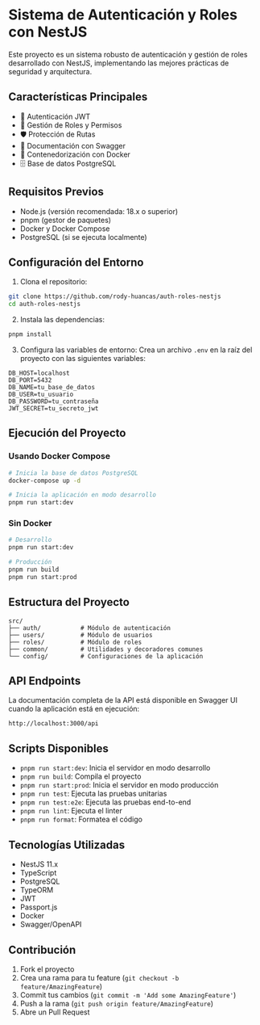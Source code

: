 # Sistema de Autenticación y Roles con NestJS

Este proyecto es un sistema robusto de autenticación y gestión de roles desarrollado con NestJS, implementando las mejores prácticas de seguridad y arquitectura.

## Características Principales

- 🔐 Autenticación JWT
- 👥 Gestión de Roles y Permisos
- 🛡️ Protección de Rutas
- 📝 Documentación con Swagger
- 🐳 Contenedorización con Docker
- 🗄️ Base de datos PostgreSQL

## Requisitos Previos

- Node.js (versión recomendada: 18.x o superior)
- pnpm (gestor de paquetes)
- Docker y Docker Compose
- PostgreSQL (si se ejecuta localmente)

## Configuración del Entorno

1. Clona el repositorio:
```bash
git clone https://github.com/rody-huancas/auth-roles-nestjs
cd auth-roles-nestjs
```

2. Instala las dependencias:
```bash
pnpm install
```

3. Configura las variables de entorno:
Crea un archivo `.env` en la raíz del proyecto con las siguientes variables:
```env
DB_HOST=localhost
DB_PORT=5432
DB_NAME=tu_base_de_datos
DB_USER=tu_usuario
DB_PASSWORD=tu_contraseña
JWT_SECRET=tu_secreto_jwt
```

## Ejecución del Proyecto

### Usando Docker Compose

```bash
# Inicia la base de datos PostgreSQL
docker-compose up -d

# Inicia la aplicación en modo desarrollo
pnpm run start:dev
```

### Sin Docker

```bash
# Desarrollo
pnpm run start:dev

# Producción
pnpm run build
pnpm run start:prod
```

## Estructura del Proyecto

```
src/
├── auth/           # Módulo de autenticación
├── users/          # Módulo de usuarios
├── roles/          # Módulo de roles
├── common/         # Utilidades y decoradores comunes
└── config/         # Configuraciones de la aplicación
```

## API Endpoints

La documentación completa de la API está disponible en Swagger UI cuando la aplicación está en ejecución:
```
http://localhost:3000/api
```

## Scripts Disponibles

- `pnpm run start:dev`: Inicia el servidor en modo desarrollo
- `pnpm run build`: Compila el proyecto
- `pnpm run start:prod`: Inicia el servidor en modo producción
- `pnpm run test`: Ejecuta las pruebas unitarias
- `pnpm run test:e2e`: Ejecuta las pruebas end-to-end
- `pnpm run lint`: Ejecuta el linter
- `pnpm run format`: Formatea el código

## Tecnologías Utilizadas

- NestJS 11.x
- TypeScript
- PostgreSQL
- TypeORM
- JWT
- Passport.js
- Docker
- Swagger/OpenAPI

## Contribución

1. Fork el proyecto
2. Crea una rama para tu feature (`git checkout -b feature/AmazingFeature`)
3. Commit tus cambios (`git commit -m 'Add some AmazingFeature'`)
4. Push a la rama (`git push origin feature/AmazingFeature`)
5. Abre un Pull Request

